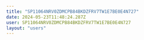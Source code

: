 ```yaml
---
title: "SP11064NRV0ZDMCPB84BKDZFRV7TW1E7BE0E4N727"
date: 2024-05-23T11:48:24.287Z
user: SP11064NRV0ZDMCPB84BKDZFRV7TW1E7BE0E4N727
layout: "users"
---
```

    